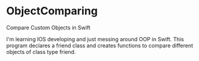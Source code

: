 # ObjectComparing
Compare Custom Objects in Swift

I'm learning IOS developing and just messing around OOP in Swift. This program declares a friend class and creates functions to compare different objects of class type friend. 

